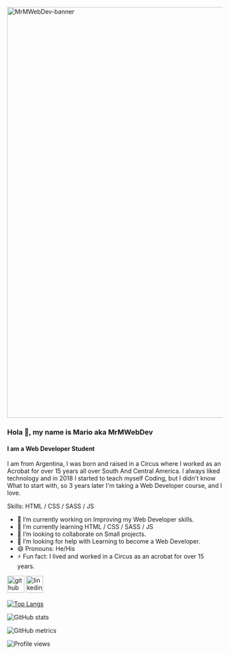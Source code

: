 <img width="958" alt="MrMWebDev-banner" src="https://user-images.githubusercontent.com/51481617/132131227-003f0439-2716-4c1f-9859-64f2fb04cda6.png">

### Hola 👋, my name is Mario aka MrMWebDev
#### I am a Web Developer Student
I am from Argentina, I was born and raised in a Circus where I worked as an Acrobat for over 15 years all over South And Central America.
I always liked technology and in 2018 I started to teach myself Coding, but I didn't know What to start with, so 3 years later I'm taking a Web Developer course, and I love.

Skills: HTML / CSS / SASS / JS

- 🔭 I’m currently working on Improving my Web Developer skills. 
- 🌱 I’m currently learning HTML / CSS / SASS / JS 
- 👯 I’m looking to collaborate on Small projects. 
- 🤔 I’m looking for help with Learning to become a Web Developer. 
- 😄 Pronouns: He/His 
- ⚡ Fun fact: I lived and worked in a Circus as an acrobat for over 15 years. 


[<img src='https://cdn.jsdelivr.net/npm/simple-icons@3.0.1/icons/github.svg' alt='github' height='40'>](https://github.com/MrMWebDev)  [<img src='https://cdn.jsdelivr.net/npm/simple-icons@3.0.1/icons/linkedin.svg' alt='linkedin' height='40'>](https://www.linkedin.com/in/tihanymario@gmail.com/)  

[![Top Langs](https://github-readme-stats.vercel.app/api/top-langs/?username=MrMWebDev)](https://github.com/anuraghazra/github-readme-stats)

![GitHub stats](https://github-readme-stats.vercel.app/api?username=MrMWebDev&show_icons=true)  

![GitHub metrics](https://metrics.lecoq.io/MrMWebDev)  

![Profile views](https://gpvc.arturio.dev/MrMWebDev)  
